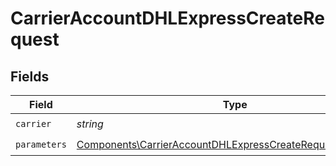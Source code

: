 # CarrierAccountDHLExpressCreateRequest


## Fields

| Field                                                                                                                                    | Type                                                                                                                                     | Required                                                                                                                                 | Description                                                                                                                              |
| ---------------------------------------------------------------------------------------------------------------------------------------- | ---------------------------------------------------------------------------------------------------------------------------------------- | ---------------------------------------------------------------------------------------------------------------------------------------- | ---------------------------------------------------------------------------------------------------------------------------------------- |
| `carrier`                                                                                                                                | *string*                                                                                                                                 | :heavy_check_mark:                                                                                                                       | N/A                                                                                                                                      |
| `parameters`                                                                                                                             | [Components\CarrierAccountDHLExpressCreateRequestParameters](../../Models/Components/CarrierAccountDHLExpressCreateRequestParameters.md) | :heavy_check_mark:                                                                                                                       | N/A                                                                                                                                      |